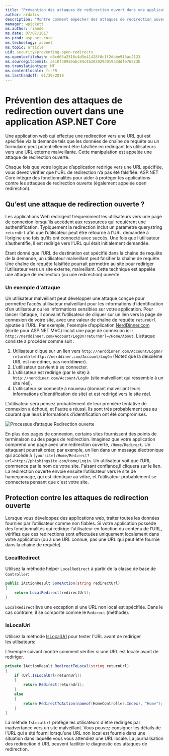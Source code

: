 ```yaml
---
title: "Prévention des attaques de redirection ouvert dans une application ASP.NET Core"
author: ardalis
description: "Montre comment empêcher des attaques de redirection ouvert par rapport à une application ASP.NET Core"
manager: wpickett
ms.author: riande
ms.date: 07/07/2017
ms.prod: asp.net-core
ms.technology: aspnet
ms.topic: article
uid: security/preventing-open-redirects
ms.openlocfilehash: d6cd65a2516c4d5e41428f0c1f2dbbe913ac2123
ms.sourcegitcommit: a510f38930abc84c4b302029d019a34dfe76823b
ms.translationtype: MT
ms.contentlocale: fr-FR
ms.lasthandoff: 01/30/2018
---
```

# <a name="preventing-open-redirect-attacks-in-an-aspnet-core-app"></a>Prévention des attaques de redirection ouvert dans une application ASP.NET Core

Une application web qui effectue une redirection vers une URL qui est spécifiée via la demande tels que les données de chaîne de requête ou un formulaire peut potentiellement être falsifiée en redirigant les utilisateurs vers une URL externe malveillante. Cette manipulation est appelée une attaque de redirection ouverte.

Chaque fois que votre logique d’application redirige vers une URL spécifiée, vous devez vérifier que l’URL de redirection n’a pas été falsifiée. ASP.NET Core intègre des fonctionnalités pour aider à protéger les applications contre les attaques de redirection ouverte (également appelée open redirection).

## <a name="what-is-an-open-redirect-attack"></a>Qu’est une attaque de redirection ouverte ?

Les applications Web redirigent fréquemment les utilisateurs vers une page de connexion lorsqu’ils accèdent aux ressources qui requièrent une authentification. Typiquement la redirection inclut un paramètre querystring `returnUrl` afin que l’utilisateur peut être retourné à l’URL demandée à l’origine une fois qu’ils ont connecté avec succès. Une fois que l’utilisateur s’authentifie, il est redirigé vers l’URL qui était initialement demandée.

Étant donné que l’URL de destination est spécifié dans la chaîne de requête de la demande, un utilisateur malveillant peut falsifier la chaîne de requête. Une chaîne de requête falsifiée pourrait permettre au site pour rediriger l’utilisateur vers un site externe, malveillant. Cette technique est appelée une attaque de redirection (ou une redirection) ouverte.

### <a name="an-example-attack"></a>Un exemple d'attaque

Un utilisateur malveillant peut développer une attaque conçue pour permettre l’accès utilisateur malveillant pour les informations d’identification d’un utilisateur ou les informations sensibles sur votre application. Pour lancer l’attaque, il convaint l’utilisateur de cliquer sur un lien vers la page de connexion de votre site, avec une valeur de chaîne de requête `returnUrl` ajoutée à l’URL. Par exemple, l'exemple d’application [NerdDinner.com](http://nerddinner.com) (écrite pour ASP.NET MVC) inclut une page de connexion ici : ``http://nerddinner.com/Account/LogOn?returnUrl=/Home/About``. L’attaque consiste à procéder comme suit :

1. Utilisateur clique sur un lien vers ``http://nerddinner.com/Account/LogOn?returnUrl=http://nerddiner.com/Account/LogOn`` (Notez que la deuxième URL est nerddi**n**er, pas nerddi**nn**er).
2. L’utilisateur parvient à se connecter.
3. L’utilisateur est redirigé (par le site) à ``http://nerddiner.com/Account/LogOn`` (site malveillant qui ressemble à un site réel).
4. L’utilisateur se connecte à nouveau (donnant malveillant leurs informations d’identification de site) et est redirigé vers le site réel.

L’utilisateur sera pensez probablement de leur première tentative de connexion a échoué, et l'autre a réussi. Ils sont  très probablement pas au courant  que leurs informations d’identification ont été compromises.

![Processus d’attaque Redirection ouverte](preventing-open-redirects/_static/open-redirection-attack-process.png)

En plus des pages de connexion, certains sites fournissent des points de terminaison ou des pages de redirection. Imaginez que votre application comprend une page avec une redirection ouverte, ``/Home/Redirect``. Un attaquant pourrait créer, par exemple, un lien dans un message électronique qui accède à ``[yoursite]/Home/Redirect?url=http://phishingsite.com/Home/Login``. Un utilisateur voit que l’URL commence par le nom de votre site. Faisant confiance,il cliquera sur le lien. La redirection ouverte envoie ensuite l’utilisateur vers le site de hameçonnage, qui est identique au vôtre, et l’utilisateur probablement se connectera pensant que c'est votre site.

## <a name="protecting-against-open-redirect-attacks"></a>Protection contre les attaques de redirection ouverte

Lorsque vous développez des applications web, traiter toutes les données fournies par l’utilisateur comme non fiables. Si votre application possède des fonctionnalités qui redirige l’utilisateur en fonction du contenu de l’URL, vérifiez que ces redirections sont effectuées uniquement localement dans votre application (ou à une URL connue, pas une URL qui peut être fournie dans la chaîne de requête).

### <a name="localredirect"></a>LocalRedirect

Utilisez la méthode helper ``LocalRedirect`` à partir de la classe de base de `Controller`:

```csharp
public IActionResult SomeAction(string redirectUrl)
{
    return LocalRedirect(redirectUrl);
}
```

``LocalRedirect``lève une exception si une URL non local est spécifiée. Dans le cas contraire, il se comporte comme le ``Redirect`` (méthode).

### <a name="islocalurl"></a>IsLocalUrl

Utilisez la méthode [IsLocalUrl](https://docs.microsoft.com/aspnet/core/api/microsoft.aspnetcore.mvc.iurlhelper#Microsoft_AspNetCore_Mvc_IUrlHelper_IsLocalUrl_System_String_) pour tester l’URL avant de rediriger les utlisateurs:

L’exemple suivant montre comment vérifier si une URL est locale avant de rediriger.

```csharp
private IActionResult RedirectToLocal(string returnUrl)
{
    if (Url.IsLocalUrl(returnUrl))
    {
        return Redirect(returnUrl);
    }
    else
    {
        return RedirectToAction(nameof(HomeController.Index), "Home");
    }
}
```

La méthde `IsLocalUrl` protège les utilisateurs d'être redirigés par inadvertance vers un site malveillant. Vous pouvez consigner les détails de l’URL qui a été fourni lorsqu’une URL non local est fournie dans une situation dans laquelle vous vous attendiez une URL locale. La journalisation des redirection d'URL peuvent faciliter le diagnostic des attaques de redirection.
